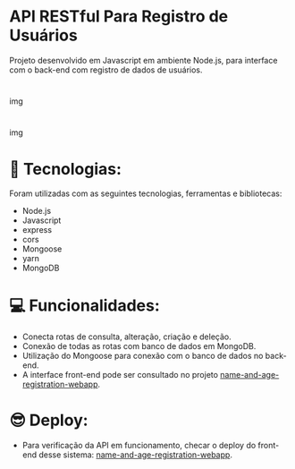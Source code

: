 # API RESTful Para Registro de Usuários

Projeto desenvolvido em Javascript em ambiente Node.js, para interface com o back-end com registro de dados de usuários.
#
img
#
img
#
# 🚀 Tecnologias:
 
Foram utilizadas com as seguintes tecnologias, ferramentas e bibliotecas:

- Node.js
- Javascript
- express
- cors
- Mongoose
- yarn
- MongoDB
#
#
# 💻 Funcionalidades:

- Conecta rotas de consulta, alteração, criação e deleção.
- Conexão de todas as rotas com banco de dados em MongoDB.
- Utilização do Mongoose para conexão com o banco de dados no back-end.
- A interface front-end pode ser consultado no projeto [name-and-age-registration-webapp](https://github.com/marcioramires/name-and-age-registration-web-app).
#
#
# 😎 Deploy:
- Para verificação da API em funcionamento, checar o deploy do front-end desse sistema: [name-and-age-registration-webapp](https://github.com/marcioramires/name-and-age-registration-web-app).
#
